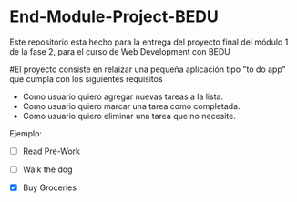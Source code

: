 # End-Module-Project-BEDU
Este repositorio esta hecho para la entrega del proyecto final del módulo 1 de la fase 2, para el curso de Web Development con BEDU

#El proyecto consiste en relaizar una pequeña aplicación tipo "to do app" que cumpla con los siguientes requisitos 

- Como usuario quiero agregar nuevas tareas a la lista.
- Como usuario quiero marcar una tarea como completada.
- Como usuario quiero eliminar una tarea que no necesite.

Ejemplo:

- [ ] Read Pre-Work
- [ ] Walk the dog
- [x] Buy Groceries





